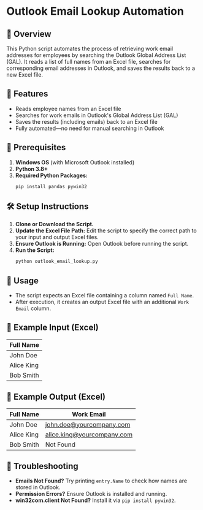 # Outlook Email Lookup Automation

## 📌 Overview

This Python script automates the process of retrieving work email addresses for employees by searching the Outlook Global Address List (GAL). It reads a list of full names from an Excel file, searches for corresponding email addresses in Outlook, and saves the results back to a new Excel file.

## 🔹 Features

- Reads employee names from an Excel file
- Searches for work emails in Outlook's Global Address List (GAL)
- Saves the results (including emails) back to an Excel file
- Fully automated—no need for manual searching in Outlook

## 🚀 Prerequisites

1. **Windows OS** (with Microsoft Outlook installed)
2. **Python 3.8+**
3. **Required Python Packages:**
   ```sh
   pip install pandas pywin32


## 🛠 Setup Instructions

1. **Clone or Download the Script.**
2. **Update the Excel File Path:** Edit the script to specify the correct path to your input and output Excel files.
3. **Ensure Outlook is Running:** Open Outlook before running the script.
4. **Run the Script:**
   ```sh
   python outlook_email_lookup.py
## 📄 Usage

- The script expects an Excel file containing a column named `Full Name`.
- After execution, it creates an output Excel file with an additional `Work Email` column.

## 📂 Example Input (Excel)

| Full Name  |
| ---------- |
| John Doe   |
| Alice King |
| Bob Smith  |

## 📂 Example Output (Excel)

| Full Name  | Work Email                                                       |
| ---------- | ---------------------------------------------------------------- |
| John Doe   | john.doe@yourcompany.com                                          |
| Alice King | alice.king@yourcompany.com                                        |
| Bob Smith  | Not Found                                                        |

## 🔧 Troubleshooting

- **Emails Not Found?** Try printing `entry.Name` to check how names are stored in Outlook.
- **Permission Errors?** Ensure Outlook is installed and running.
- **win32com.client Not Found?** Install it via `pip install pywin32`.
